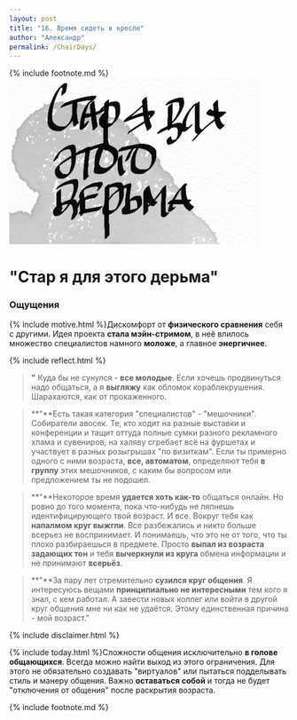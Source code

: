 ```yaml
---
layout: post
title: "16. Время сидеть в кресле"
author: "Александр"
permalink: /ChairDays/
---
```

{% include footnote.md %} 
!["Стар я для этого дерьма"](/_img/16.jpg)
# "Стар я для этого дерьма"

### Ощущения
{% include motive.html %}Дискомфорт от **физического сравнения** себя с другими. Идея проекта **стала мэйн-стримом**, в неё влилось множество специалистов намного **моложе**, а главное **энергичнее**.

{% include reflect.html %}
>**"** Куда бы не сунулся - **все молодые**. Если хочешь продвинуться надо общаться, а я **выгляжу** как обломок кораблекрушения. Шарахаются, как от прокаженного. 

>**"**Есть такая категория "специалистов" - "мешочники". Собиратели авосек. Те, кто ходит на разные выставки и конференции и тащит оттуда полные сумки разного рекламного хлама и сувениров, на халяву сгребает всё на фуршетах и участвует в разных розыгрышах "по визиткам". Если ты примерно одного с ними возраста, **все, автоматом**, определяют тебя **в группу** этих мешочников, с каким бы вопросом или предложением ты не подошел. 

>**"**Некоторое время **удается хоть как-то** общаться онлайн. Но ровно до того момента, пока что-нибудь не ляпнешь идентифицирующего твой возраст. И все. Вокруг тебя как **напалмом круг выжгли**. Все разбежались и никто больше всерьез не воспринимает. И  понимаешь,  что это не от того, что ты плохо разбираешься в предмете. Просто **выпал из возраста задающих тон** и тебя **вычеркнули из круга** обмена информации и не принимают **всерьёз**.

>**"**За пару лет стремительно **сузился круг общения**. Я интересуюсь вещами **принципиально не интересными** тем кого я знал, с кем работал. А завести новых коллег или войти в другой круг общения мне ни как не удаётся. Этому единственная причина - мой возраст."

{% include disclaimer.html %}

{% include today.html %}Сложности общения исключительно **в голове общающихся**. Всегда можно найти выход из этого ограничения. Для этого не обязательно создавать "виртуалов" или пытаться подделывать стиль и манеру общения. Важно **оставаться собой** и тогда не будет "отключения от общения" после раскрытия возраста. 

{% include footnote.md %}
